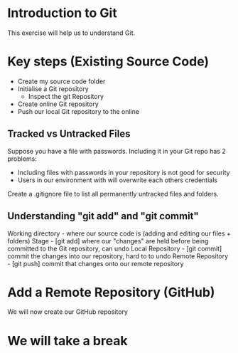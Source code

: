 # Introduction to Git

This exercise will help us to understand Git.

# Key steps (Existing Source Code)

* Create my source code folder
* Initialise a Git repository 
    * Inspect the git Repository
* Create online Git repository
* Push our local Git repository to the online

## Tracked vs Untracked Files
Suppose you have a file with passwords. Including it in your Git repo has 2 problems:
- Including files with passwords in your repository is not good for security
- Users in our environment with will overwrite each others credentials

Create a .gitignore file to list all permanently untracked files and folders.

## Understanding "git add" and "git commit"

Working directory - where our source code is (adding and editing our files + folders)
Stage - [git add] where our "changes" are held before being committed to the Git repository, can undo
Local Repository - [git commit] commit the changes into our repository, hard to to undo
Remote Repository - [git push] commit that changes onto our remote repository

# Add a Remote Repository (GitHub)

We will now create our GitHub repository

# We will take a break